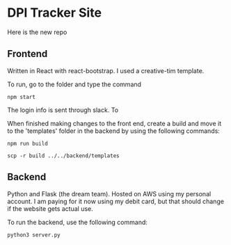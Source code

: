 # DPI Tracker Site

Here is the new repo

## Frontend

Written in React with react-bootstrap.  I used a creative-tim template.

To run, go to the folder and type the command 

`
npm start
`

The login info is sent through slack.  To 

When finished making changes to the front end, create a build and move it to the 'templates' folder in the backend by using the following commands:

`
npm run build
`

`
scp -r build ../../backend/templates
`

## Backend

Python and Flask (the dream team).  Hosted on AWS using my personal account.  I am paying for it now using my debit card, but that should change if the website gets actual use.

To run the backend, use the following command:

`
python3 server.py
`

